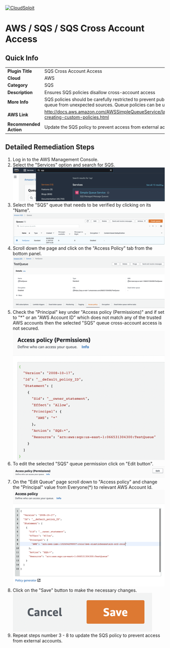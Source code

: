 [![CloudSploit](https://cloudsploit.com/img/logo-new-big-text-100.png "CloudSploit")](https://cloudsploit.com)

# AWS / SQS / SQS Cross Account Access

## Quick Info

| | |
|-|-|
| **Plugin Title** | SQS Cross Account Access |
| **Cloud** | AWS |
| **Category** | SQS |
| **Description** | Ensures SQS policies disallow cross-account access |
| **More Info** | SQS policies should be carefully restricted to prevent publishing or reading from the queue from unexpected sources. Queue policies can be used to limit these privileges. |
| **AWS Link** | http://docs.aws.amazon.com/AWSSimpleQueueService/latest/SQSDeveloperGuide/sqs-creating-custom-policies.html |
| **Recommended Action** | Update the SQS policy to prevent access from external accounts. |

## Detailed Remediation Steps
1. Log in to the AWS Management Console.
2. Select the "Services" option and search for SQS. </br> <img src="/resources/aws/sqs/sqs-cross-account-access/step2.png"/>
3. Select the "SQS" queue that needs to be verified by clicking on its "Name".</br> <img src="/resources/aws/sqs/sqs-cross-account-access/step3.png"/>
4. Scroll down the page and click on the "Access Policy" tab from the bottom panel.</br> <img src="/resources/aws/sqs/sqs-cross-account-access/step4.png"/>
5. Check the "Principal" key under "Access policy (Permissions)" and if set to "*" or an "AWS Account ID" which does not match any of the trusted AWS accounts then the selected "SQS" queue cross-account access is not secured.</br> <img src="/resources/aws/sqs/sqs-cross-account-access/step5.png"/>
6. To edit the selected "SQS" queue permission click on "Edit button".  </br> <img src="/resources/aws/sqs/sqs-cross-account-access/step6.png"/>
7. On the "Edit Queue" page scroll down to "Access policy" and change the "Principal" value from Everyone(*) to relevant AWS Account Id.</br> <img src="/resources/aws/sqs/sqs-cross-account-access/step7.png"/>
8. Click on the "Save" button to make the necessary changes.</br> <img src="/resources/aws/sqs/sqs-cross-account-access/step8.png"/>
9. Repeat steps number 3 - 8 to update the SQS policy to prevent access from external accounts.</br>
